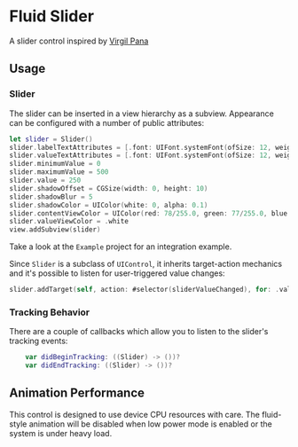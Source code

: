 # Fluid Slider

A slider control inspired by [Virgil Pana](https://dribbble.com/shots/3868232-Fluid-Slider)

## Usage

### Slider

The slider can be inserted in a view hierarchy as a subview. Appearance can be configured with a number of public attributes:

```swift
let slider = Slider()
slider.labelTextAttributes = [.font: UIFont.systemFont(ofSize: 12, weight: .bold), .foregroundColor: UIColor.white]
slider.valueTextAttributes = [.font: UIFont.systemFont(ofSize: 12, weight: .bold), .foregroundColor: UIColor.black]
slider.minimumValue = 0
slider.maximumValue = 500
slider.value = 250
slider.shadowOffset = CGSize(width: 0, height: 10)
slider.shadowBlur = 5
slider.shadowColor = UIColor(white: 0, alpha: 0.1)
slider.contentViewColor = UIColor(red: 78/255.0, green: 77/255.0, blue: 224/255.0, alpha: 1)
slider.valueViewColor = .white
view.addSubview(slider)
```

Take a look at the `Example` project for an integration example.

Since `Slider` is a subclass of `UIControl`, it inherits target-action mechanics and it's possible to listen for user-triggered value changes:
```swift
slider.addTarget(self, action: #selector(sliderValueChanged), for: .valueChanged)
```
### Tracking Behavior

There are a couple of callbacks which allow you to listen to the slider's tracking events:
```swift
    var didBeginTracking: ((Slider) -> ())?
    var didEndTracking: ((Slider) -> ())?
```

## Animation Performance

This control is designed to use device CPU resources with care. The fluid-style animation will be disabled when low power mode is enabled or the system is under heavy load.
